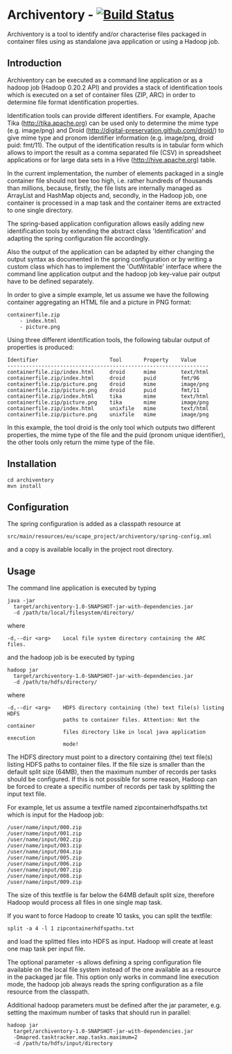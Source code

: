 Archiventory -  [![Build Status](https://api.travis-ci.org/shsdev/archiventory.png)](https://travis-ci.org/shsdev/archiventory) 
============

Archiventory is a tool to identify and/or characterise files packaged in 
container files using as standalone java application or using a Hadoop job.

Introduction
------------

Archiventory can be executed as a command line application or as a hadoop job 
(Hadoop 0.20.2 API) and provides a stack of identification tools which is 
executed on a set of container files (ZIP, ARC) in order to determine file
format identification properties.

Identification tools can provide different identifiers. For example, Apache Tika 
(http://tika.apache.org) can be used only to determine the mime type 
(e.g. image/png) and Droid (http://digital-preservation.github.com/droid/) 
to give mime type and pronom identifier information (e.g. image/png, 
droid puid: fmt/11). The output of the identification results is in tabular form 
which allows to import the result as a comma separated file (CSV) in spreadsheet 
applications or for large data sets in a Hive (http://hive.apache.org) table.

In the current implementation, the number of elements packaged in a single 
container file should not bee too high, i.e. rather hundreds of thousands than 
millions, because, firstly, the file lists are internally managed as ArrayList 
and HashMap objects and, secondly, in the Hadoop job, one container is processed 
in a map task and the container items are extracted to one single directory.

The spring-based application configuration allows easily adding new 
identification tools by extending the abstract class 'Identification' and
adapting the spring configuration file accordingly.

Also the output of the application can be adapted by either changing the 
output syntax as documented in the spring configuration or by writing a custom 
class which has to implement the 'OutWritable' interface where the command line 
application output and the hadoop job key-value pair output have to be
defined separately.

In order to give a simple example, let us assume we have the following 
container aggregating an HTML file and a picture in PNG format:

    containerfile.zip
        - index.html
        - picture.png

Using three different identification tools, the following tabular output of 
properties is produced:

    Identifier                       Tool       Property    Value
    -----------------------------------------------------------------
    containerfile.zip/index.html     droid      mime        text/html
    containerfile.zip/index.html     droid      puid        fmt/96
    containerfile.zip/picture.png    droid      mime        image/png
    containerfile.zip/picture.png    droid      puid        fmt/11
    containerfile.zip/index.html     tika       mime        text/html
    containerfile.zip/picture.png    tika       mime        image/png
    containerfile.zip/index.html     unixfile   mime        text/html
    containerfile.zip/picture.png    unixfile   mime        image/png

In this example, the tool droid is the only tool which outputs two different
properties, the mime type of the file and the puid (pronom unique identifier),
the other tools only return the mime type of the file. 

Installation
------------

    cd archiventory
    mvn install

Configuration
-------------

The spring configuration is added as a classpath resource at

    src/main/resources/eu/scape_project/archiventory/spring-config.xml

and a copy is available locally in the project root directory.

Usage
-----

The command line application is executed by typing

    java -jar
      target/archiventory-1.0-SNAPSHOT-jar-with-dependencies.jar 
      -d /path/to/local/filesystem/directory/

where

    -d,--dir <arg>    Local file system directory containing the ARC files.

and the hadoop job is be executed by typing

    hadoop jar
      target/archiventory-1.0-SNAPSHOT-jar-with-dependencies.jar 
      -d /path/to/hdfs/directory/

where

    -d,--dir <arg>    HDFS directory containing (the) text file(s) listing HDFS 
                      paths to container files. Attention: Not the container 
                      files directory like in local java application execution 
                      mode!

The HDFS directory must point to a directory containing (the) text file(s)
listing HDFS paths to container files. If the file size is smaller than the
default split size (64MB), then the maximum number of records per tasks 
should be configured. If this is not possible for some reason, Hadoop can be 
forced to create a specific number of records per task by splitting the input 
text file.

For example, let us assume a textfile named zipcontainerhdfspaths.txt 
which is input for the Hadoop job:

    /user/name/input/000.zip
    /user/name/input/001.zip
    /user/name/input/002.zip
    /user/name/input/003.zip
    /user/name/input/004.zip
    /user/name/input/005.zip
    /user/name/input/006.zip
    /user/name/input/007.zip
    /user/name/input/008.zip
    /user/name/input/009.zip

The size of this textfile is far below the 64MB default split size, therefore
Hadoop would process all files in one single map task. 

If you want to force Hadoop to create 10 tasks, you can split the textfile:

    split -a 4 -l 1 zipcontainerhdfspaths.txt

and load the splitted files into HDFS as input. Hadoop will create at least 
one map task per input file.

The optional parameter -s allows defining a spring configuration file
available on the local file system instead of the one available as a resource
in the packaged jar file. This option only works in command line execution
mode, the hadoop job always reads the spring configuration as a file resource
from the classpath.

Additional hadoop parameters must be defined after the jar parameter, e.g.
setting the maximum number of tasks that should run in parallel:

    hadoop jar
      target/archiventory-1.0-SNAPSHOT-jar-with-dependencies.jar
      -Dmapred.tasktracker.map.tasks.maximum=2
      -d /path/to/hdfs/input/directory
